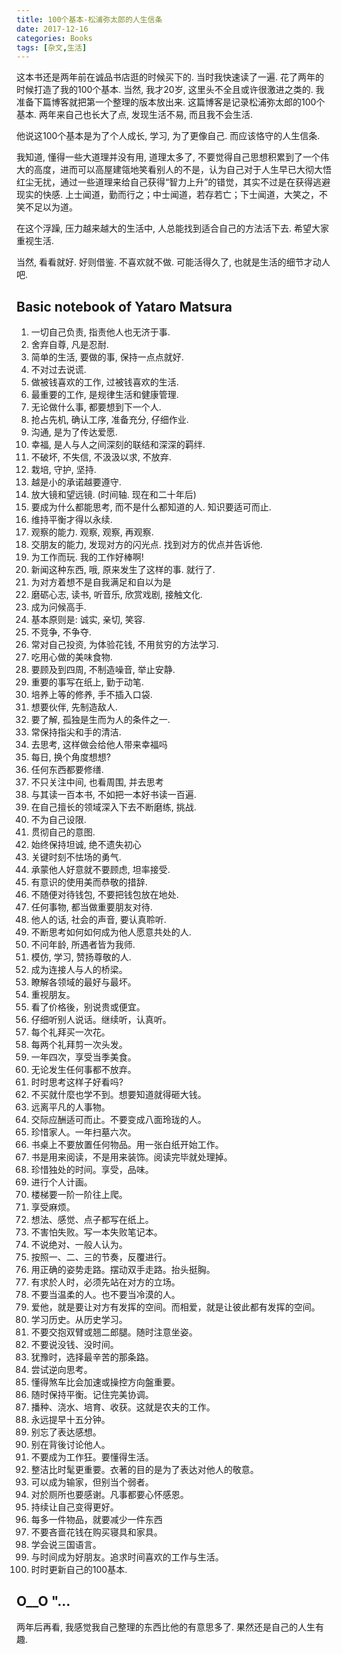 ```yaml
---
title: 100个基本-松浦弥太郎的人生信条
date: 2017-12-16
categories: Books
tags: [杂文,生活]
---
```


这本书还是两年前在诚品书店逛的时候买下的. 当时我快速读了一遍. 花了两年的时候打造了我的100个基本. 当然, 我才20岁, 这里头不全且或许很激进之类的. 我准备下篇博客就把第一个整理的版本放出来. 这篇博客是记录松浦弥太郎的100个基本. 两年来自己也长大了点, 发现生活不易, 而且我不会生活. 

他说这100个基本是为了个人成长, 学习, 为了更像自己. 而应该恪守的人生信条.

我知道, 懂得一些大道理并没有用, 道理太多了, 不要觉得自己思想积累到了一个伟大的高度，进而可以高屋建瓴地笑看别人的不是，认为自己对于人生早已大彻大悟红尘无扰，通过一些道理来给自己获得“智力上升”的错觉，其实不过是在获得逃避现实的快感. 上士闻道，勤而行之；中士闻道，若存若亡；下士闻道，大笑之，不笑不足以为道。

在这个浮躁, 压力越来越大的生活中, 人总能找到适合自己的方法活下去. 希望大家重视生活.

当然, 看看就好. 好则借鉴. 不喜欢就不做. 可能活得久了, 也就是生活的细节才动人吧. 

## Basic notebook of Yataro Matsura

1. 一切自己负责, 指责他人也无济于事. 
2. 舍弃自尊, 凡是忍耐.
3. 简单的生活, 要做的事, 保持一点点就好. 
4. 不对过去说谎.
5. 做被钱喜欢的工作, 过被钱喜欢的生活. 
6. 最重要的工作, 是规律生活和健康管理.
7. 无论做什么事, 都要想到下一个人. 
8. 抢占先机, 确认工序, 准备充分, 仔细作业. 
9. 沟通, 是为了传达爱愿.
10. 幸福, 是人与人之间深刻的联结和深深的羁绊.
11. 不破坏, 不失信, 不汲汲以求, 不放弃.
12. 栽培, 守护, 坚持.
13. 越是小的承诺越要遵守. 
14. 放大镜和望远镜. (时间轴. 现在和二十年后)
15. 要成为什么都能思考, 而不是什么都知道的人. 知识要适可而止. 
16. 维持平衡才得以永续.
17. 观察的能力. 观察, 观察, 再观察.
18. 交朋友的能力, 发现对方的闪光点. 找到对方的优点并告诉他. 
19. 为工作而玩. 我的工作好棒啊!
20. 新闻这种东西, 哦, 原来发生了这样的事. 就行了. 
21. 为对方着想不是自我满足和自以为是
22. 磨砺心志, 读书, 听音乐, 欣赏戏剧, 接触文化.
23. 成为问候高手. 
24. 基本原则是: 诚实, 亲切, 笑容.
25. 不竞争, 不争夺.
26. 常对自己投资, 为体验花钱, 不用贫穷的方法学习.
27. 吃用心做的美味食物.
28. 要顾及到四周, 不制造噪音, 举止安静.
29. 重要的事写在纸上, 勤于动笔. 
30. 培养上等的修养, 手不插入口袋.
31. 想要伙伴, 先制造敌人.
32. 要了解, 孤独是生而为人的条件之一.
33. 常保持指尖和手的清洁.
34. 去思考, 这样做会给他人带来幸福吗
35. 每日, 换个角度想想?
36. 任何东西都要修缮. 
37. 不只关注中间, 也看周围, 并去思考
38. 与其读一百本书, 不如把一本好书读一百遍.
39. 在自己擅长的领域深入下去不断磨练, 挑战.
40. 不为自己设限.
41. 贯彻自己的意图.
42. 始终保持坦诚, 绝不遗失初心
43. 关键时刻不怯场的勇气.
44. 承蒙他人好意就不要顾虑, 坦率接受.
45. 有意识的使用美而恭敬的措辞. 
46. 不随便对待钱包, 不要把钱包放在地处.
47. 任何事物, 都当做重要朋友对待.
48. 他人的话, 社会的声音, 要认真聆听.
49. 不断思考如何如何成为他人愿意共处的人.
50. 不问年龄, 所遇者皆为我师.
51. 模仿, 学习, 赞扬尊敬的人.
52. 成为连接人与人的桥梁。
53. 瞭解各领域的最好与最坏。
54. 重视朋友。
55. 看了价格後，别说贵或便宜。
56. 仔细听别人说话。继续听，认真听。
57. 每个礼拜买一次花。
58. 每两个礼拜剪一次头发。
59. 一年四次，享受当季美食。
60. 无论发生任何事都不放弃。
61. 时时思考这样子好看吗?
62. 不买就什麼也学不到。想要知道就得砸大钱。
63. 远离平凡的人事物。
64. 交际应酬适可而止。不要变成八面玲珑的人。
65. 珍惜家人。一年扫墓六次。
66. 书桌上不要放置任何物品。用一张白纸开始工作。
67. 书是用来阅读，不是用来装饰。阅读完毕就处理掉。
68. 珍惜独处的时间。享受，品味。
69. 进行个人计画。
70. 楼梯要一阶一阶往上爬。
71. 享受麻烦。
72. 想法、感觉、点子都写在纸上。
73. 不害怕失败。写一本失败笔记本。
74. 不说绝对、一般人认为。
75. 按照一、二、三的节奏，反覆进行。
76. 用正确的姿势走路。摆动双手走路。抬头挺胸。
77. 有求於人时，必须先站在对方的立场。
78. 不要当温柔的人。也不要当冷漠的人。
79. 爱他，就是要让对方有发挥的空间。而相爱，就是让彼此都有发挥的空间。
80. 学习历史。从历史学习。
81. 不要交抱双臂或翘二郎腿。随时注意坐姿。
82. 不要说没钱、没时间。
83. 犹豫时，选择最辛苦的那条路。
84. 尝试逆向思考。
85. 懂得煞车比会加速或操控方向盤重要。
86. 随时保持平衡。记住完美协调。
87. 播种、浇水、培育、收获。这就是农夫的工作。
88. 永远提早十五分钟。
89. 别忘了表达感想。
90. 别在背後讨论他人。
91. 不要成为工作狂。要懂得生活。
92. 整洁比时髦更重要。衣著的目的是为了表达对他人的敬意。
93. 可以成为输家，但别当个弱者。
94. 对於厕所也要感谢。凡事都要心怀感恩。
95. 持续让自己变得更好。
96. 每多一件物品，就要减少一件东西
97. 不要吝啬花钱在购买寝具和家具。
98. 学会说三国语言。
99. 与时间成为好朋友。追求时间喜欢的工作与生活。
100. 时时更新自己的100基本.

## O__O "…

两年后再看, 我感觉我自己整理的东西比他的有意思多了. 果然还是自己的人生有趣. 